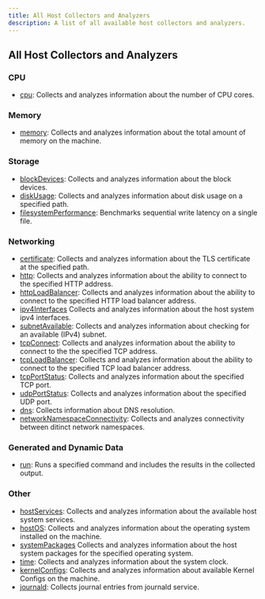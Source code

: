 ```yaml
---
title: All Host Collectors and Analyzers
description: A list of all available host collectors and analyzers.
---
```


## All Host Collectors and Analyzers

### CPU

- [cpu](./cpu): Collects and analyzes information about the number of CPU cores.

### Memory

- [memory](./memory): Collects and analyzes information about the total amount of memory on the machine.

### Storage

- [blockDevices](./blockDevices): Collects and analyzes information about the block devices.
- [diskUsage](./diskUsage): Collects and analyzes information about disk usage on a specified path.
- [filesystemPerformance](./filesystemPerformance): Benchmarks sequential write latency on a single file.

### Networking

- [certificate](./certificate): Collects and analyzes information about the TLS certificate at the specified path.
- [http](./http): Collects and analyzes information about the ability to connect to the specified HTTP address.
- [httpLoadBalancer](./httpLoadBalancer): Collects and analyzes information about the ability to connect to the specified HTTP load balancer address.
- [ipv4Interfaces](./ipv4Interfaces) Collects and analyzes information about the host system ipv4 interfaces.
- [subnetAvailable](./subnetAvailable): Collects and analyzes information about checking for an available (IPv4) subnet.
- [tcpConnect](./tcpConnect): Collects and analyzes information about the ability to connect to the the specified TCP address.
- [tcpLoadBalancer](./tcpLoadBalancer): Collects and analyzes information about the ability to connect to the specified TCP load balancer address.
- [tcpPortStatus](./tcpPortStatus): Collects and analyzes information about the specified TCP port.
- [udpPortStatus](./udpPortStatus): Collects and analyzes information about the specified UDP port.
- [dns](./dns): Collects information about DNS resolution.
- [networkNamespaceConnectivity](./networkNamespaceConnectivity): Collects and analyzes connectivity between ditinct network namespaces.

### Generated and Dynamic Data

- [run](./run): Runs a specified command and includes the results in the collected output.

### Other

- [hostServices](./hostServices): Collects and analyzes information about the available host system services.
- [hostOS](./hostOS): Collects and analyzes information about the operating system installed on the machine.
- [systemPackages](./systemPackages) Collects and analyzes information about the host system packages for the specified operating system.
- [time](./time): Collects and analyzes information about the system clock.
- [kernelConfigs](./kernelConfigs): Collects and analyzes information about available Kernel Configs on the machine.
- [journald](./journald): Collects journal entries from journald service.
